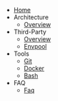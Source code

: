 - [Home](/README.md)
- Architecture
  - [Overview](/architecture/overview.md)
- Third-Party
  - [Overview](/third_party/overview.md)
  - [Envpool](/third_party/envpool.md)
- Tools
  - [Git](/tools/git.md)
  - [Docker](/tools/docker.md)
  - [Bash](/tools/bash.md)
- FAQ
  - [Faq](/faq.md)
<!-- - Language / 语言
  - [English](/)
  - [简体中文](/zh-cn/)
  - [日本語](/ja-jp/)
  - [한국어](/ko-kr/) -->
